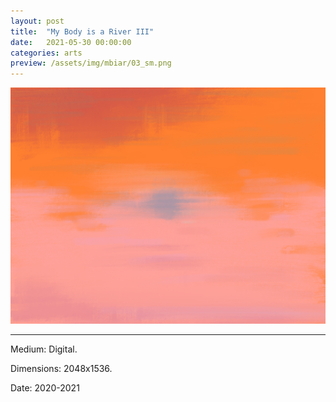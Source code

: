 ```yaml
---
layout: post
title:  "My Body is a River III"
date:   2021-05-30 00:00:00
categories: arts
preview: /assets/img/mbiar/03_sm.png
---
```


![Picture 3](/assets/img/mbiar/03.png)

---

Medium: Digital.

Dimensions: 2048x1536.

Date: 2020-2021
